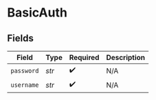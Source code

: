 # BasicAuth


## Fields

| Field              | Type               | Required           | Description        |
| ------------------ | ------------------ | ------------------ | ------------------ |
| `password`         | *str*              | :heavy_check_mark: | N/A                |
| `username`         | *str*              | :heavy_check_mark: | N/A                |